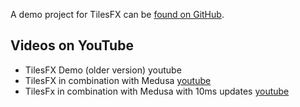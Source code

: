 A demo project for TilesFX can be [found on GitHub](https://github.com/HanSolo/tilesfxdemo).

## Videos on YouTube

- TilesFX Demo (older version) youtube
- TilesFX in combination with Medusa [youtube](https://youtu.be/cOiDLPESS_A)
- TilesFx in combination with Medusa with 10ms updates [youtube](https://youtu.be/ybDlnt7lxnw)